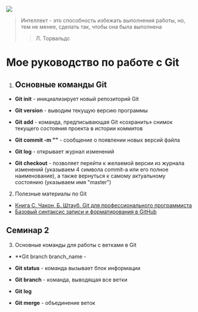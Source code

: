 ![](https://cdn.educba.com/academy/wp-content/uploads/2019/03/Introduction-To-GIT.png)

>Интеллект - это способность избежать выполнения работы, но, тем не менее, сделать так, чтобы она была выполнена
>> Л. Торвальдс

# Мое руководство по работе с Git

1. ## Основные команды Git

* **Git init** - инициализирует новый репозиторий Git

* **Git version** -  выводим текущую версию программы

* **Git add** - команда, предписывающая Git «сохранить» снимок текущего состояния проекта в истории коммитов

* **Git commit -m ""** - сообщение о появлении новых версий файла

* **Git log** - открывает журнал изменений

* **Git checkout** - позволяет перейти к желаемой версии из журнала изменений (указываем 4 символа commit-а или его полное наименование), а также вернуться к самому актуальному состоянию (указываем имя "master")

2. Полезные материалы по Git

* [Книга С. Чакон, Б. Штауб. Git для профессионального программиста](https://gbcdn.mrgcdn.ru/uploads/asset/4245110/attachment/d4eb8c232f8f2bdf4e42ba7cb49e0c50.pdf)
* [Базовый синтаксис записи и форматирования в GitHub](https://docs.github.com/ru/get-started/writing-on-github/getting-started-with-writing-and-formatting-on-github/basic-writing-and-formatting-syntax)


## Семинар 2

3. Основные команды для работы с ветками в Git

* **Git branch branch_name - 

* **Git status** - команда вызывает блок информации

* **Git branch** - команда, выводящая все ветки

* **Git log**

* **Git merge** - объединение веток
